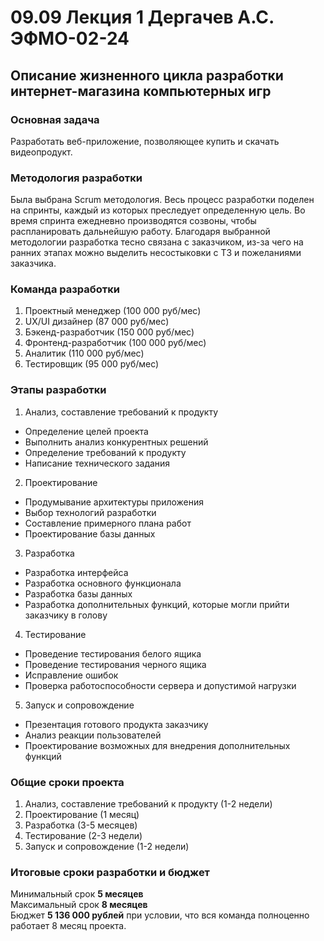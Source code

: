 # 09.09 Лекция 1 Дергачев А.С. ЭФМО-02-24

## Описание жизненного цикла разработки интернет-магазина компьютерных игр

### Основная задача
Разработать веб-приложение, позволяющее купить и скачать видеопродукт.

### Методология разработки 
Была выбрана Scrum методология. 
Весь процесс разработки поделен на спринты, каждый из которых преследует определенную цель. Во время спринта ежедневно производятся созвоны, чтобы распланировать дальнейшую работу.
Благодаря выбранной методологии разработка тесно связана с заказчиком, из-за чего на ранних этапах можно выделить несостыковки с ТЗ и пожеланиями заказчика.

### Команда разработки 
  1. Проектный менеджер (100 000 руб/мес)
  2. UX/UI дизайнер (87 000 руб/мес)
  3. Бэкенд-разработчик (150 000 руб/мес)
  4. Фронтенд-разработчик (100 000 руб/мес)
  6. Аналитик (110 000 руб/мес)
  7. Тестировщик (95 000 руб/мес)

### Этапы разработки 
  1) Анализ, составление требований к продукту  
   * Определение целей проекта
   * Выполнить анализ конкурентных решений 
   * Определение требований к продукту
   * Написание технического задания  
  2) Проектирование  
   * Продумывание архитектуры приложения
   * Выбор технологий разработки
   * Составление примерного плана работ
   * Проектирование базы данных
  3) Разработка
   * Разработка интерфейса
   * Разработка основного функционала
   * Разработка базы данных
   * Разработка дополнительных функций, которые могли прийти заказчику в голову
    
  4) Тестирование
   * Проведение тестирования белого ящика
   * Проведение тестирования черного ящика
   * Исправление ошибок
   * Проверка работоспособности сервера и допустимой нагрузки
     
  5) Запуск и сопровождение
   * Презентация готового продукта заказчику
   * Анализ реакции пользователей
   * Проектирование возможных для внедрения дополнительных функций
   
### Общие сроки проекта
   1) Анализ, составление требований к продукту  (1-2 недели)
   2) Проектирование (1 месяц)
   3) Разработка (3-5 месяцев)
   4) Тестирование (2-3 недели)
   5) Запуск и сопровождение (1-2 недели)
  
   ### Итоговые сроки разработки и бюджет
   Минимальный срок **5 месяцев**  
   Максимальный срок **8 месяцев**  
   Бюджет **5 136 000 рублей** при условии, что вся команда полноценно работает 8 месяц проекта.
